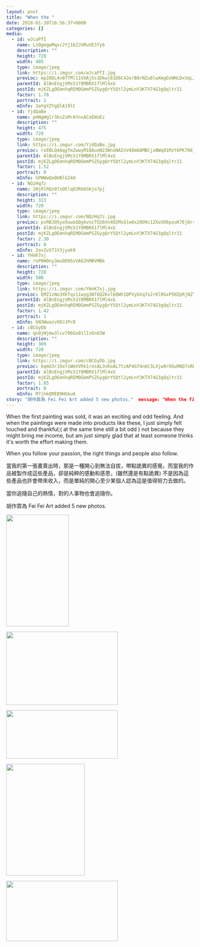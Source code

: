 ```yaml
---
layout: post
title: "When the " 
date: 2018-01-30T16:56:37+0000 
categories: [] 
media:
  - id: wJcaPfI
    name: LzQgmgwMqvc2Yj16ZJVRuVE37y6
    description: ""   
    height: 720
    width: 405
    type: image/jpeg
    link: https://i.imgur.com/wJcaPfI.jpg
    prevLoc: mp28DL4v07TMl11VXAj5s1Dkwj81D6C42orB8rNZu8lwXmgOzWHLDxVqLJLEcOm27Dw54Mhx5wlOM1z9cJVJNmzM8ECrX96MNvPRt7ENPvAjGlCNr247lyopSBpnOoj9NpfDjl8jAK9vhqEy72VqWluAlOnjvR06u9NDm9Yj7lCOkk34QlLptZw0q33DkDUR7w3ERPzQU7JjPO3zYOsXz84qV0AWu10gpYYyABswo1OWB021U70v5xO1oYuqrZ18l3r8cyn
    parentId: AlBnEngjVMs51Y8MBRX1flMl4xG
    postId: mjKZLgOEmnhqREMQGmmPSZGygQrY5Qtl2ymLnY3KTX74G3gQqltr21
    factor: 1.78
    portrait: 1
    mInfo: 3aYgYZYgQlA19lC
  - id: YjdQaBe
    name: pmNgWglr3ksZxMrAYnxACoEWoEz
    description: ""   
    height: 475
    width: 720
    type: image/jpeg
    link: https://i.imgur.com/YjdQaBe.jpg
    prevLoc: rxEBLQ4AqgTmZwwyM18AuoN23WnoNAInV48m68MBCjxBWq81Mzt6PK706j65uvOLNyQqAlT769yJK4k8SDjDmrgXGpILV7wlmYQoiypJkxRlWGFLNjYJO46riWVAlZWOZXiPmWjl3585SNOYoq3x1QFkxXXvKrXOhOlwBORjZgIR11jOr67PHknOwMMoDzF3Xlkwj4ZYs57mn5noXRsDJM9B57k8T9PnLJn9zXh959zw4XLEck0YExyN0OsnrV8kA70EFrw
    parentId: AlBnEngjVMs51Y8MBRX1flMl4xG
    postId: mjKZLgOEmnhqREMQGmmPSZGygQrY5Qtl2ymLnY3KTX74G3gQqltr21
    factor: 1.52
    portrait: 0
    mInfo: GPWWwQe0UNlG24d
  - id: NQzHq7z
    name: 2NjRlRQz07sQElqQ3RG6SKjo7pj
    description: ""   
    height: 313
    width: 720
    type: image/jpeg
    link: https://i.imgur.com/NQzHq7z.jpg
    prevLoc: pvRBJO5yo9uwoQQgkvnzTO26Vn4O2MsGlw0x20O9c1ZXoVD6pzuK7Ej8rr1zFz0DP3npKnUKPGwGNz09skK4Ko4D9Xtm9Mv5DVq0H4zNAgnmK2TX2XBz7K1ptEZnyy6Xw1uR26QG7B2vCkGEm78jBqUrNxn0wJyYuLgj7Gy4NNi13961jJmqIDRo8Kl1QOCyWogzlnWVCz8rLj1q40iA52OvwLXkCNjPo13ORvslQE7256pPUn5Q9EKW34HwB5zJyg3QuWEO
    parentId: AlBnEngjVMs51Y8MBRX1flMl4xG
    postId: mjKZLgOEmnhqREMQGmmPSZGygQrY5Qtl2ymLnY3KTX74G3gQqltr21
    factor: 2.30
    portrait: 0
    mInfo: 2ovZvX71V3jyak9
  - id: YHnK7xj
    name: roP0W0ny3muOD95vVA62hMBVMBk
    description: ""   
    height: 720
    width: 508
    type: image/jpeg
    link: https://i.imgur.com/YHnK7xj.jpg
    prevLoc: EMZ1zNo3XKTqx11wyg3WT6Q2Kvl6QWh1DPVyGVq7s2rKlRGxP5HZpRjNZYZ3u7Xgv6D5ALfxgZ8rYLE2cVWVLJVKWvhvL3mzNonWCLpnZzy8JAhqoBK0lrGmfwMg92WNK1TVj0zG6Qv8UkB9G1GqKVTKqxMDOMk4sYjXWYy89KFoPPXzAQjvtnXRxkk5P0cXk6BpLL9lfJEORRyOgpspwkr2OpK7tQjQ30ZxVBH9587m6E34iqDQ2GMDN5u2zGkzpAP2CLJ
    parentId: AlBnEngjVMs51Y8MBRX1flMl4xG
    postId: mjKZLgOEmnhqREMQGmmPSZGygQrY5Qtl2ymLnY3KTX74G3gQqltr21
    factor: 1.42
    portrait: 1
    mInfo: bN3WwazvO0JJPcD
  - id: cBCGyDb
    name: qnOjWjmw3lcv706Go01lIx6n83W
    description: ""   
    height: 389
    width: 720
    type: image/jpeg
    link: https://i.imgur.com/cBCGyDb.jpg
    prevLoc: 6qmG3rJOxYiWmVVRk1rosAL3vKoAL7tzAP4G74n6C3LXjw0rOGuRNQ7vRDR4tOx89RWorNhqAGMPVR6ES8E8XWl43xcPx0rxLk6GCvWOnGLxgrURLVJ1Kz7Bhvop4EWX0QIQKwG3JZOzfDnXg9QYzmHPQZMZX906Uy35RyzxW9C5QQJE2DXrSV10MLL23nSN8VKVyL9wSjWR015D78U15nYoLOLph3N0vvkWjXskQ97Y8KL2inN496pJZvS9Nr1q6J5lSmn
    parentId: AlBnEngjVMs51Y8MBRX1flMl4xG
    postId: mjKZLgOEmnhqREMQGmmPSZGygQrY5Qtl2ymLnY3KTX74G3gQqltr21
    factor: 1.85
    portrait: 0
    mInfo: M7jhkQMEB9HGku6
story: "胡作霏為 Fei Fei Art added 5 new photos."  message: "When the first painting  was sold, it was an exciting and odd feeling. And when the paintings were made into products like these, I just simply felt touched and thankful; at the same time still a bit odd  not because they might bring me income, but am just simply glad that at least someone thinks it's worth the effort making them.    When you follow your passion, the right things and people also follow.    當我的第一張畫賣出時，那是一種開心到無法自拔，帶點詭異的感覺。而當我的作品被製作成這些產品，卻是純粹的感動和感恩，雖然還是有點詭異 不是因為這些產品也許會帶來收入，而是單純的開心至少某個人認為這是值得努力去做的。    當你追隨自己的熱情，對的人事物也會追隨你。"
---
```


When the first painting  was sold, it was an exciting and odd feeling. And when the paintings were made into products like these, I just simply felt touched and thankful;( at the same time still a bit odd ) not because they might bring me income, but am just simply glad that at least someone thinks it's worth the effort making them.  
  
When you follow your passion, the right things and people also follow.  
  
當我的第一張畫賣出時，那是一種開心到無法自拔，帶點詭異的感覺。而當我的作品被製作成這些產品，卻是純粹的感動和感恩，(雖然還是有點詭異) 不是因為這些產品也許會帶來收入，而是單純的開心至少某個人認為這是值得努力去做的。  
  
當你追隨自己的熱情，對的人事物也會追隨你。
 
 
[//]: #story:
胡作霏為 Fei Fei Art added 5 new photos.


[//]: #media:  
<a href="https://i.imgur.com/wJcaPfI.jpg"><img src="https://i.imgur.com/wJcaPfI.jpg" height="300" width="168" /></a> 
  

<a href="https://i.imgur.com/YjdQaBe.jpg"><img src="https://i.imgur.com/YjdQaBe.jpg" height="197" width="300" /></a> 
  

<a href="https://i.imgur.com/NQzHq7z.jpg"><img src="https://i.imgur.com/NQzHq7z.jpg" height="130" width="300" /></a> 
  

<a href="https://i.imgur.com/YHnK7xj.jpg"><img src="https://i.imgur.com/YHnK7xj.jpg" height="300" width="211" /></a> 
  

<a href="https://i.imgur.com/cBCGyDb.jpg"><img src="https://i.imgur.com/cBCGyDb.jpg" height="162" width="300" /></a> 
 

